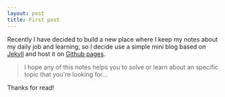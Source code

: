 ```yaml
---
layout: post
title: First post
---
```


Recently I have decided to build a new place where I keep my notes about my daily job and learning, so I decide use a simple mini blog based on [Jekyll](http://jekyllrb.com) and host it on [Github pages](http://pages.github.com).

> I hope any of this notes helps you to solve or learn about an specific topic that you're looking for...  

Thanks for read!
